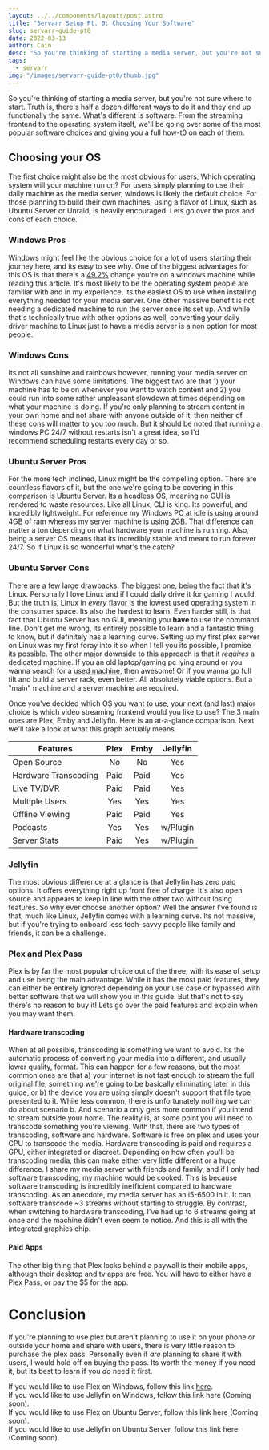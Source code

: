 ```yaml
---
layout: ../../components/layouts/post.astro
title: "Servarr Setup Pt. 0: Choosing Your Software"
slug: servarr-guide-pt0
date: 2022-03-13
author: Cain
desc: "So you're thinking of starting a media server, but you're not sure where to start. Truth is, there's half a dozen different ways to do it and they end up functionally the same."
tags:
  - servarr
img: "/images/servarr-guide-pt0/thumb.jpg"
---
```


So you're thinking of starting a media server, but you're not sure where to start. Truth is, there's half a dozen different ways to do it and they end up functionally the same. What's different is software. From the streaming frontend to the operating system itself, we'll be going over some of the most popular software choices and giving you a full how-t0 on each of them.

## Choosing your OS

The first choice might also be the most obvious for users, Which operating system will your machine run on? For users simply planning to use their daily machine as the media server, windows is likely the default choice. For those planning to build their own machines, using a flavor of Linux, such as Ubuntu Server or Unraid, is heavily encouraged. Lets go over the pros and cons of each choice.

### Windows Pros

Windows might feel like the obvious choice for a lot of users starting their journey here, and its easy to see why. One of the biggest advantages for this OS is that there's a [49.2%](https://www.zdnet.com/article/todays-most-popular-operating-systems/) change you're on a windows machine while reading this article. It's most likely to be the operating system people are familiar with and in my experience, its the easiest OS to use when installing everything needed for your media server. One other massive benefit is not needing a dedicated machine to run the server once its set up. And while that's technically true with other options as well, converting your daily driver machine to Linux just to have a media server is a non option for most people.

### Windows Cons

Its not all sunshine and rainbows however, running your media server on Windows can have some limitations. The biggest two are that 1) your machine has to be on whenever you want to watch content and 2) you could run into some rather unpleasant slowdown at times depending on what your machine is doing. If you're only planning to stream content in your own home and not share with anyone outside of it, then neither of these cons will matter to you too much. But it should be noted that running a windows PC 24/7 without restarts isn't a great idea, so I'd recommend scheduling restarts every day or so.

### Ubuntu Server Pros

For the more tech inclined, Linux might be the compelling option. There are countless flavors of it, but the one we're going to be covering in this comparison is Ubuntu Server. Its a headless OS, meaning no GUI is rendered to waste resources. Like all Linux, CLI is king. Its powerful, and incredibly lightweight. For reference my Windows PC at idle is using around 4GB of ram whereas my server machine is using 2GB. That difference can matter a ton depending on what hardware your machine is running. Also, being a server OS means that its incredibly stable and meant to run forever 24/7. So if Linux is so wonderful what's the catch?

### Ubuntu Server Cons

There are a few large drawbacks. The biggest one, being the fact that it's Linux. Personally I love Linux and if I could daily drive it for gaming I would. But the truth is, Linux in *every* flavor is the lowest used operating system in the consumer space. Its also the hardest to learn. Even harder still, is that fact that Ubuntu Server has no GUI, meaning you **have** to use the command line. Don't get me wrong, its entirely possible to learn and a fantastic thing to know, but it definitely has a learning curve. Setting up my first plex server on Linux was my first foray into it so when I tell you its possible, I promise its possible. The other major downside to this approach is that it *requires* a dedicated machine. If you an old laptop/gaming pc lying around or you wanna search for a [used machine](https://www.hardware-corner.net/refurbished-desktop-computers/), then awesome! Or if you wanna go full tilt and build a server rack, even better. All absolutely viable options. But a "main" machine and a server machine are required.

Once you've decided which OS you want to use, your next (and last) major choice is which video streaming frontend would you like to use? The 3 main ones are Plex, Emby and Jellyfin. Here is an at-a-glance comparison. Next we'll take a look at what this graph actually means.

| **Features**         | **Plex** | **Emby** | **Jellyfin** |
|----------------------|:--------:|:--------:|:------------:|
| Open Source          |    No    |    No    |      Yes     |
| Hardware Transcoding |   Paid   |   Paid   |      Yes     |
| Live TV/DVR          |   Paid   |   Paid   |      Yes     |
| Multiple Users       |    Yes   |    Yes   |      Yes     |
| Offline Viewing      |   Paid   |   Paid   |      Yes     |
| Podcasts             |    Yes   |    Yes   |   w/Plugin   |
| Server Stats         |   Paid   |    Yes   |   w/Plugin   |

### Jellyfin

The most obvious difference at a glance is that Jellyfin has zero paid options. It offers everything right up front free of charge. It's also open source and appears to keep in line with the other two without losing features. So why ever choose another option? Well the answer I've found is that, much like Linux, Jellyfin comes with a learning curve. Its not massive, but if you're trying to onboard less tech-savvy people like family and friends, it can be a challenge.

### Plex and Plex Pass

Plex is by far the most popular choice out of the three, with its ease of setup and use being the main advantage. While it has the most paid features, they can either be entirely ignored depending on your use case or bypassed with better software that we will show you in this guide. But that's not to say there's no reason to buy it! Lets go over the paid features and explain when you may want them.

#### Hardware transcoding

When at all possible, transcoding is something we want to avoid. Its the automatic process of converting your media into a different, and usually lower quality, format. This can happen for a few reasons, but the most common ones are that a) your internet is not fast enough to stream the full original file, something we're going to be basically eliminating later in this guide, or b) the device you are using simply doesn't support that file type presented to it. While less common, there is unfortunately nothing we can do about scenario b. And scenario a only gets more common if you intend to stream outside your home. The reality is, at some point you will need to transcode something you're viewing. With that, there are two types of transcoding, software and hardware. Software is free on plex and uses your CPU to transcode the media. Hardware transcoding is paid and requires a GPU, either integrated or discreet. Depending on how often you'll be transcoding media, this can make either very little different or a huge difference. I share my media server with friends and family, and if I only had software transcoding, my machine would be cooked. This is because software transcoding is incredibly inefficient compared to hardware transcoding. As an anecdote, my media server has an i5-6500 in it. It can software transcode ~3 streams without starting to struggle. By contrast, when switching to hardware transcoding, I've had up to 6 streams going at once and the machine didn't even seem to notice. And this is all with the integrated graphics chip.

#### Paid Apps

The other big thing that Plex locks behind a paywall is their mobile apps, although their desktop and tv apps are free. You will have to either have a Plex Pass, or pay the $5 for the app.

# Conclusion

If you're planning to use plex but aren't planning to use it on your phone or outside your home and share with users, there is very little reason to purchase the plex pass. Personally even if *are* planning to share it with users, I would hold off on buying the pass. Its worth the money if you need it, but its best to learn if you *do* need it first.

If you would like to use Plex on Windows, follow this link [here](/posts/servarr-guide-pt1/).  
If you would like to use Jellyfin on Windows, follow this link here (Coming soon).  
If you would like to use Plex on Ubuntu Server, follow this link here (Coming soon).  
If you would like to use Jellyfin on Ubuntu Server, follow this link here (Coming soon).